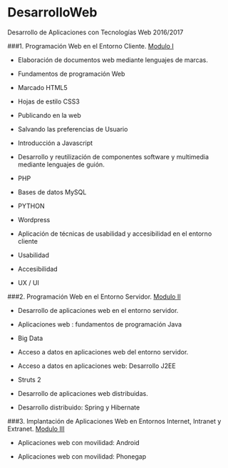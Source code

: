 # DesarrolloWeb
Desarrollo de Aplicaciones con Tecnologías Web 2016/2017

###1. Programación Web en el Entorno Cliente. [Modulo I](https://github.com/jrb9x/DesarrolloWeb/tree/master/Modulo_I)
  * Elaboración de documentos web mediante lenguajes de marcas.
   * Fundamentos de programación Web
   * Marcado HTML5
   * Hojas de estilo CSS3
   * Publicando en la web
   * Salvando las preferencias de Usuario
   * Introducción a Javascript
   
  * Desarrollo y reutilización de componentes software y multimedia mediante lenguajes de guión.
   * PHP
   * Bases de datos MySQL
   * PYTHON
   * Wordpress
   
  * Aplicación de técnicas de usabilidad y accesibilidad en el entorno cliente
   * Usabilidad
   * Accesibilidad
   * UX / UI
  
###2. Programación Web en el Entorno Servidor. [Modulo II](https://github.com/jrb9x/DesarrolloWeb/tree/master/Modulo_II)
  * Desarrollo de aplicaciones web en el entorno servidor.
   * Aplicaciones web : fundamentos de programación Java
   * Big Data
   
  * Acceso a datos en aplicaciones web del entorno servidor.
   * Acceso a datos en aplicaciones web: Desarrollo J2EE
   * Struts 2
  
  * Desarrollo de aplicaciones web distribuidas.
   * Desarrollo distribuido: Spring y Hibernate

###3. Implantación de Aplicaciones Web en Entornos Internet, Intranet y Extranet. [Modulo III](https://github.com/jrb9x/DesarrolloWeb/tree/master/Modulo_III)
 * Aplicaciones web con movilidad: Android
 
 * Aplicaciones web con movilidad: Phonegap
 
